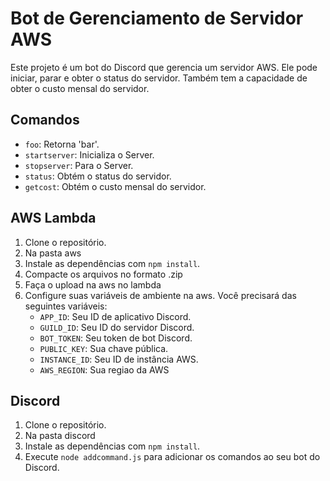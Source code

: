 # Bot de Gerenciamento de Servidor AWS

Este projeto é um bot do Discord que gerencia um servidor AWS. Ele pode iniciar, parar e obter o status do servidor. Também tem a capacidade de obter o custo mensal do servidor.

## Comandos

- `foo`: Retorna 'bar'.
- `startserver`: Inicializa o Server.
- `stopserver`: Para o Server.
- `status`: Obtém o status do servidor.
- `getcost`: Obtém o custo mensal do servidor.

## AWS Lambda

1. Clone o repositório.
2. Na pasta aws
3. Instale as dependências com `npm install`.
4. Compacte os arquivos no formato .zip
5. Faça o upload na aws no lambda
6. Configure suas variáveis de ambiente na aws. Você precisará das seguintes variáveis:
    - `APP_ID`: Seu ID de aplicativo Discord.
    - `GUILD_ID`: Seu ID do servidor Discord.
    - `BOT_TOKEN`: Seu token de bot Discord.
    - `PUBLIC_KEY`: Sua chave pública.
    - `INSTANCE_ID`: Seu ID de instância AWS.
    - `AWS_REGION`: Sua regiao da AWS

## Discord

1. Clone o repositório.
2. Na pasta discord
3. Instale as dependências com `npm install`.
4. Execute `node addcommand.js` para adicionar os comandos ao seu bot do Discord.
